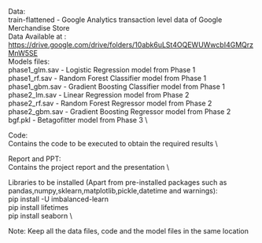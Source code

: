 Data: \
train-flattened - Google Analytics transaction level data of Google Merchandise Store \
Data Available at : https://drive.google.com/drive/folders/10abk6uLSt4OQEWUWwcbI4GMQrzMnW5SE \
Models files: \
phase1_glm.sav - Logistic Regression model from Phase 1 \
phase1_rf.sav - Random Forest Classifier model from Phase 1 \
phase1_gbm.sav - Gradient Boosting Classifier model from Phase 1 \
phase2_lm.sav - Linear Regression model from Phase 2 \
phase2_rf.sav - Random Forest Regressor model from Phase 2 \
phase2_gbm.sav - Gradient Boosting Regressor model from Phase 2 \
bgf.pkl - Betagofitter model from Phase 3 \

Code: \
Contains the code to be executed to obtain the required results \

Report and PPT: \
Contains the project report and the presentation \

Libraries to be installed (Apart from pre-installed packages such as pandas,numpy,sklearn,matplotlib,pickle,datetime and warnings): \
pip install -U imbalanced-learn \
pip install lifetimes \
pip install seaborn \


Note: Keep all the data files, code and the model files in the same location
